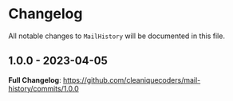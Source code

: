 # Changelog

All notable changes to `MailHistory` will be documented in this file.

## 1.0.0 - 2023-04-05

**Full Changelog**: https://github.com/cleaniquecoders/mail-history/commits/1.0.0
